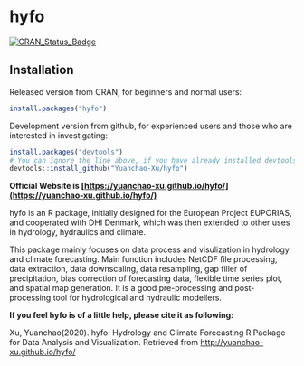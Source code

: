 # hyfo
<!-- [![Travis-CI Build Status](https://travis-ci.org/Yuanchao-Xu/hyfo.svg?branch=master)](https://travis-ci.org/Yuanchao-Xu/hyfo) -->
[![CRAN_Status_Badge](https://www.r-pkg.org/badges/version/hyfo)](https://cran.r-project.org/package=hyfo)

## Installation

Released version from CRAN, for beginners and normal users:

```R
install.packages("hyfo")
```

Development version from github, for experienced users and those who are interested in investigating:

```R
install.packages("devtools")
# You can ignore the line above, if you have already installed devtools
devtools::install_github("Yuanchao-Xu/hyfo")
```

**Official Website is [https://yuanchao-xu.github.io/hyfo/](https://yuanchao-xu.github.io/hyfo/)**

hyfo is an R package, initially designed for the European Project EUPORIAS, and cooperated with DHI Denmark, which was then extended to other uses in hydrology, hydraulics and climate.

This package mainly focuses on data process and visulization in hydrology and climate forecasting. Main function includes NetCDF file processing, data extraction, data downscaling, data resampling, gap filler of precipitation, bias correction of forecasting data, flexible time series plot, and spatial map generation. It is a good pre-processing and post-processing tool for hydrological and hydraulic modellers.

**If you feel hyfo is of a little help, please cite it as following:**

Xu, Yuanchao(2020). hyfo: Hydrology and Climate Forecasting R Package for Data Analysis and Visualization. Retrieved from http://yuanchao-xu.github.io/hyfo/




